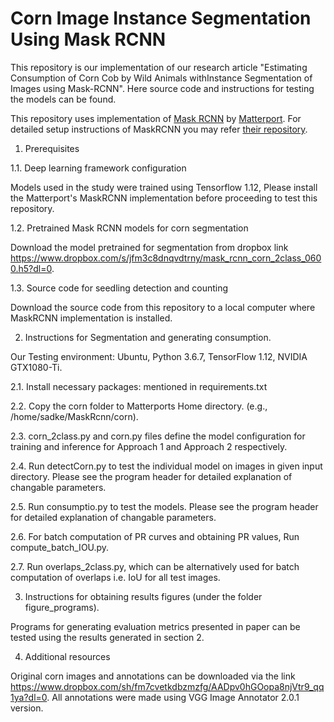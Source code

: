 # Corn Image Instance Segmentation Using Mask RCNN


This repository is our implementation of our research article "Estimating Consumption of Corn Cob by Wild Animals withInstance Segmentation of Images using Mask-RCNN". Here source code and instructions for testing the models can be found. 

This repository uses implementation of [Mask RCNN](https://arxiv.org/abs/1703.06870) by [Matterport](https://github.com/matterport). For detailed setup instructions of MaskRCNN you may refer [their repository](https://github.com/matterport/Mask_RCNN).

1. Prerequisites

1.1. Deep learning framework configuration

Models used in the study were trained using Tensorflow 1.12, Please install the Matterport's MaskRCNN implementation before proceeding to test this repository.


1.2. Pretrained Mask RCNN models for corn segmentation

Download the model pretrained for segmentation from dropbox link https://www.dropbox.com/s/jfm3c8dnqvdtrny/mask_rcnn_corn_2class_0600.h5?dl=0.

1.3. Source code for seedling detection and counting

Download the source code from this repository to a local computer where MaskRCNN implementation is installed. 


2. Instructions for Segmentation and generating consumption.

Our Testing environment: Ubuntu, Python 3.6.7, TensorFlow 1.12, NVIDIA GTX1080-Ti. 

2.1. Install necessary packages: mentioned in requirements.txt

2.2. Copy the corn folder to Matterports Home directory. (e.g., /home/sadke/MaskRcnn/corn).

2.3. corn_2class.py and corn.py files define the model configuration for training and inference for Approach 1 and Approach 2 respectively.

2.4. Run detectCorn.py to test the individual model on images in given input directory. Please see the program header for detailed explanation of changable parameters.

2.5. Run consumptio.py to test the models. Please see the program header for detailed explanation of changable parameters.

2.6. For batch computation of PR curves and obtaining PR values, Run compute_batch_IOU.py.

2.7. Run overlaps_2class.py, which can be alternatively used for batch computation of overlaps i.e. IoU for all test images.

3. Instructions for obtaining results figures (under the folder figure_programs).

Programs for generating evaluation metrics presented in paper can be tested using the results generated in section 2.

4. Additional resources

Original corn images and annotations can be downloaded via the link https://www.dropbox.com/sh/fm7cvetkdbzmzfg/AADpv0hGOopa8njVtr9_qq1ya?dl=0. All annotations were made using VGG Image Annotator 2.0.1 version.
